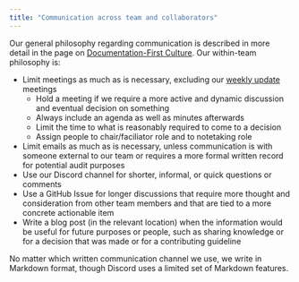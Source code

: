 ```yaml
---
title: "Communication across team and collaborators"
---
```


Our general philosophy regarding communication is described in more
detail in the page on [Documentation-First Culture](). Our within-team
philosophy is:

-   Limit meetings as much as is necessary, excluding our [weekly
    update](update-meetings.md) meetings
    -   Hold a meeting if we require a more active and dynamic
        discussion and eventual decision on something
    -   Always include an agenda as well as minutes afterwards
    -   Limit the time to what is reasonably required to come to a
        decision
    -   Assign people to chair/faciliator role and to notetaking role
-   Limit emails as much as is necessary, unless communication is with
    someone external to our team or requires a more formal written
    record for potential audit purposes
-   Use our Discord channel for shorter, informal, or quick questions or
    comments
-   Use a GitHub Issue for longer discussions that require more thought
    and consideration from other team members and that are tied to a
    more concrete actionable item
-   Write a blog post (in the relevant location) when the information
    would be useful for future purposes or people, such as sharing
    knowledge or for a decision that was made or for a contributing
    guideline

No matter which written communication channel we use, we write in
Markdown format, though Discord uses a limited set of Markdown features.
